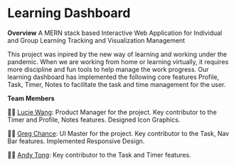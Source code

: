 # Learning Dashboard
<strong>Overview</strong> A MERN stack based Interactive Web Application for Individual and Group Learning Tracking and Visualization Management<br>
<p>This project was inpired by the new way of learning and working under the pandemic. 
When we are working from home or learning virtually, it requires more discipline and fun tools to help manage the work progress.
Our learning dashboard has implemented the following core features Profile, Task, Timer, Notes to facilitate the task and time management for the user.
</p>

<strong>Team Members</strong> 
<div>

👩‍💻  [Lucie Wang](https://github.com/Lucie-Wang): Product Manager for the project. Key contributor to the Timer and Profile, Notes features. Designed Icon Graphics.

</div>
<div>

👨‍💻  [Greg Chance](https://github.com/g-chance): UI Master for the project. Key contributor to the Task, Nav Bar features. Implemented Responsive Design.
</div>

<div>

👨‍💻  [Andy Tong](https://github.com/Andy-Tong8): Key contributor to the Task and Timer features. 
</div>
